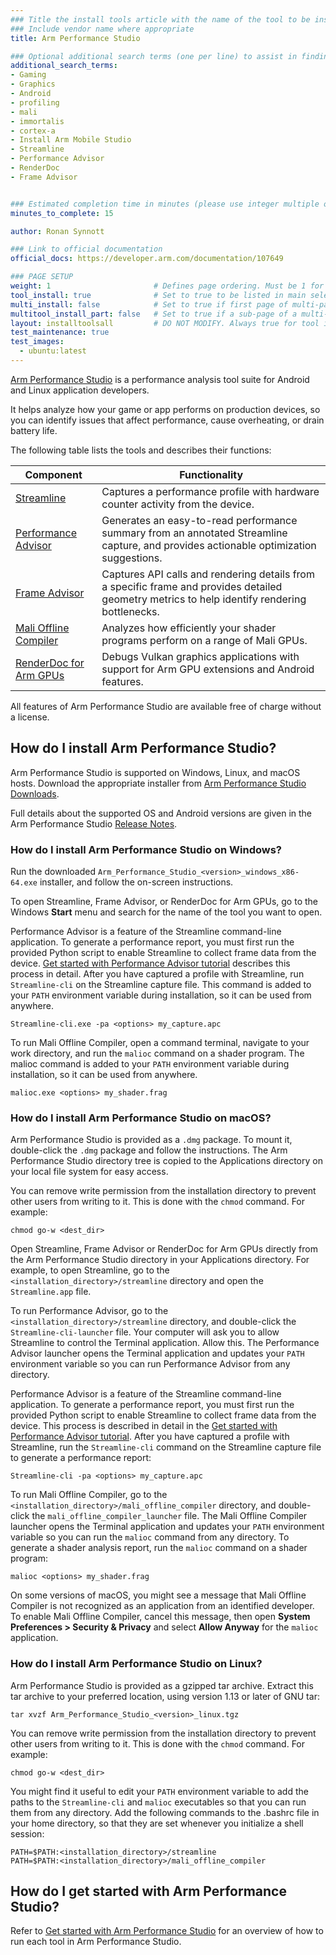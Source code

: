 ```yaml
---
### Title the install tools article with the name of the tool to be installed
### Include vendor name where appropriate
title: Arm Performance Studio

### Optional additional search terms (one per line) to assist in finding the article
additional_search_terms:
- Gaming
- Graphics
- Android
- profiling
- mali
- immortalis
- cortex-a
- Install Arm Mobile Studio
- Streamline
- Performance Advisor
- RenderDoc
- Frame Advisor


### Estimated completion time in minutes (please use integer multiple of 5)
minutes_to_complete: 15

author: Ronan Synnott

### Link to official documentation
official_docs: https://developer.arm.com/documentation/107649

### PAGE SETUP
weight: 1                       # Defines page ordering. Must be 1 for first (or only) page.
tool_install: true              # Set to true to be listed in main selection page, else false
multi_install: false            # Set to true if first page of multi-page article, else false
multitool_install_part: false   # Set to true if a sub-page of a multi-page article, else false
layout: installtoolsall         # DO NOT MODIFY. Always true for tool install articles
test_maintenance: true
test_images:
  - ubuntu:latest
---
```

[Arm Performance Studio](https://developer.arm.com/Tools%20and%20Software/Arm%20Performance%20Studio) is a performance analysis tool suite for Android and Linux application developers.

It helps analyze how your game or app performs on production devices, so you can identify issues that affect performance, cause overheating, or drain battery life.

The following table lists the tools and describes their functions:

| Component | Functionality |
|----------|-------------|
| [Streamline](https://developer.arm.com/Tools%20and%20Software/Streamline%20Performance%20Analyzer) | Captures a performance profile with hardware counter activity from the device. |
| [Performance Advisor](https://developer.arm.com/Tools%20and%20Software/Performance%20Advisor) | Generates an easy-to-read performance summary from an annotated Streamline capture, and provides actionable optimization suggestions. |
| [Frame Advisor](https://developer.arm.com/Tools%20and%20Software/Frame%20Advisor) | Captures API calls and rendering details from a specific frame and provides detailed geometry metrics to help identify rendering bottlenecks. |
| [Mali Offline Compiler](https://developer.arm.com/Tools%20and%20Software/Mali%20Offline%20Compiler) | Analyzes how efficiently your shader programs perform on a range of Mali GPUs. |
| [RenderDoc for Arm GPUs](https://developer.arm.com/Tools%20and%20Software/RenderDoc%20for%20Arm%20GPUs) | Debugs Vulkan graphics applications with support for Arm GPU extensions and Android features. |


All features of Arm Performance Studio are available free of charge without a license.

## How do I install Arm Performance Studio?

Arm Performance Studio is supported on Windows, Linux, and macOS hosts. Download the appropriate installer from [Arm Performance Studio Downloads](https://developer.arm.com/Tools%20and%20Software/Arm%20Performance%20Studio#Downloads).

Full details about the supported OS and Android versions are given in the Arm Performance Studio [Release Notes](https://developer.arm.com/documentation/107649).

### How do I install Arm Performance Studio on Windows?

Run the downloaded `Arm_Performance_Studio_<version>_windows_x86-64.exe` installer, and follow the on-screen instructions.

To open Streamline, Frame Advisor, or RenderDoc for Arm GPUs, go to the Windows **Start** menu and search for the name of the tool you want to open.

Performance Advisor is a feature of the Streamline command-line application. To generate a performance report, you must first run the provided Python script to enable Streamline to collect frame data from the device. [Get started with Performance Advisor tutorial](https://developer.arm.com/documentation/102478/latest) describes this process in detail. After you have captured a profile with Streamline, run `Streamline-cli` on the Streamline capture file. This command is added to your `PATH` environment variable during installation, so it can be used from anywhere.

```console
Streamline-cli.exe -pa <options> my_capture.apc
```

To run Mali Offline Compiler, open a command terminal, navigate to your work directory, and run the `malioc` command on a shader program. The malioc command is added to your `PATH` environment variable during installation, so it can be used from anywhere.

```console
malioc.exe <options> my_shader.frag
```

### How do I install Arm Performance Studio on macOS?

Arm Performance Studio is provided as a `.dmg` package. To mount it, double-click the `.dmg` package and follow the instructions. The Arm Performance Studio directory tree is copied to the Applications directory on your local file system for easy access.

You can remove write permission from the installation directory to prevent other users from writing to it. This is done with the `chmod` command. For example:

```
chmod go-w <dest_dir>
```

Open Streamline, Frame Advisor or RenderDoc for Arm GPUs directly from the Arm Performance Studio directory in your Applications directory. For example, to open Streamline, go to the `<installation_directory>/streamline` directory and open the `Streamline.app` file.

To run Performance Advisor, go to the `<installation_directory>/streamline` directory, and double-click the `Streamline-cli-launcher` file. Your computer will ask you to allow Streamline to control the Terminal application. Allow this. The Performance Advisor launcher opens the Terminal application and updates your `PATH` environment variable so you can run Performance Advisor from any directory.

Performance Advisor is a feature of the Streamline command-line application. To generate a performance report, you must first run the provided Python script to enable Streamline to collect frame data from the device. This process is described in detail in the [Get started with Performance Advisor tutorial](https://developer.arm.com/documentation/102478/latest). After you have captured a profile with Streamline, run the `Streamline-cli` command on the Streamline capture file to generate a performance report:

```
Streamline-cli -pa <options> my_capture.apc
```

To run Mali Offline Compiler, go to the `<installation_directory>/mali_offline_compiler` directory, and double-click the `mali_offline_compiler_launcher` file. The Mali Offline Compiler launcher opens the Terminal application and updates your `PATH` environment variable so you can run the `malioc` command from any directory. To generate a shader analysis report, run the `malioc` command on a shader program:

```
malioc <options> my_shader.frag
```

On some versions of macOS, you might see a message that Mali Offline Compiler is not recognized as an application from an identified developer. To enable Mali Offline Compiler, cancel this message, then open **System Preferences > Security & Privacy** and select **Allow Anyway** for the `malioc` application.

### How do I install Arm Performance Studio on Linux?

Arm Performance Studio is provided as a gzipped tar archive. Extract this tar archive to your preferred location, using version 1.13 or later of GNU tar:

```
tar xvzf Arm_Performance_Studio_<version>_linux.tgz
```

You can remove write permission from the installation directory to prevent other users from writing to it. This is done with the `chmod` command. For example:

```
chmod go-w <dest_dir>
```

You might find it useful to edit your `PATH` environment variable to add the paths to the `Streamline-cli` and `malioc` executables so that you can run them from any directory. Add the following commands to the .bashrc file in your home directory, so that they are set whenever you initialize a shell session:

```
PATH=$PATH:<installation_directory>/streamline
PATH=$PATH:<installation_directory>/mali_offline_compiler
```

## How do I get started with Arm Performance Studio?

Refer to [Get started with Arm Performance Studio](/learning-paths/mobile-graphics-and-gaming/ams/) for an overview of how to run each tool in Arm Performance Studio.
